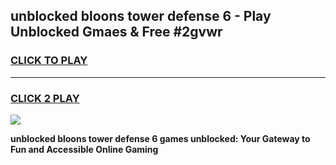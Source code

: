 
## unblocked bloons tower defense 6 - Play Unblocked Gmaes & Free #2gvwr
<h3>
<a href="https://news.freeplayer.one?title=unblocked_bloons_tower_defense_6&ref=26F">CLICK TO PLAY</a></h3>
<hr>

<h3>
<a href="https://news.freeplayer.one?title=unblocked_bloons_tower_defense_6&ref=26F">CLICK 2 PLAY</a>
  
</h3>

<a href="https://news.freeplayer.one?title=unblocked_bloons_tower_defense_6&ref=26F/"><img src="https://clearcache.store/games.png"></a>


**unblocked bloons tower defense 6 games unblocked: Your Gateway to Fun and Accessible Online Gaming**
